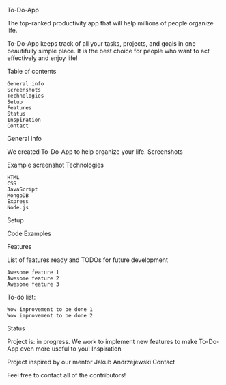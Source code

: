 To-Do-App

   The top-ranked productivity app that will help millions of people organize life.

To-Do-App keeps track of all your tasks, projects, and goals in one beautifully simple place. It is the best choice for people who want to act effectively and enjoy life!

Table of contents

    General info
    Screenshots
    Technologies
    Setup
    Features
    Status
    Inspiration
    Contact

General info

We created To-Do-App to help organize your life.
Screenshots

Example screenshot
Technologies

    HTML
    CSS
    JavaScript
    MongoDB
    Express
    Node.js

Setup

Code Examples
<title>To-Do-App</title>

<script src="main.js"></script>

Features

List of features ready and TODOs for future development

    Awesome feature 1
    Awesome feature 2
    Awesome feature 3

To-do list:

    Wow improvement to be done 1
    Wow improvement to be done 2

Status

Project is: in progress. We work to implement new features to make To-Do-App even more useful to you!
Inspiration

Project inspired by our mentor Jakub Andrzejewski
Contact

Feel free to contact all of the contributors!
